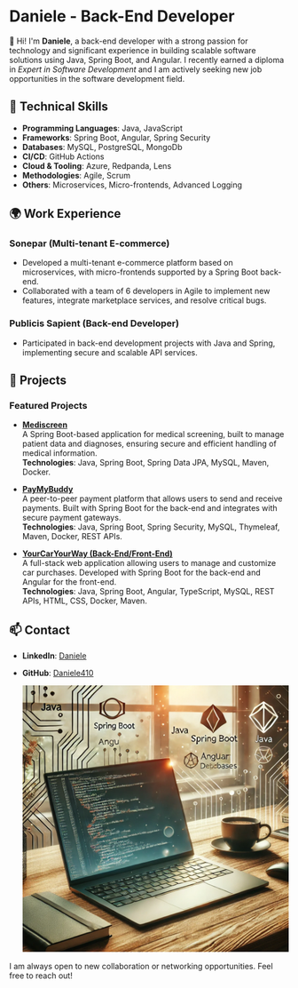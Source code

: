 # Daniele - Back-End Developer

👋 Hi! I'm **Daniele**, a back-end developer with a strong passion for technology and significant experience in building scalable software solutions using Java, Spring Boot, and Angular. I recently earned a diploma in *Expert in Software Development* and I am actively seeking new job opportunities in the software development field.

## 🔧 Technical Skills

- **Programming Languages**: Java, JavaScript
- **Frameworks**: Spring Boot, Angular, Spring Security
- **Databases**: MySQL, PostgreSQL, MongoDb
- **CI/CD**: GitHub Actions
- **Cloud & Tooling**: Azure, Redpanda, Lens
- **Methodologies**: Agile, Scrum
- **Others**: Microservices, Micro-frontends, Advanced Logging

## 🌍 Work Experience

### Sonepar (Multi-tenant E-commerce)
- Developed a multi-tenant e-commerce platform based on microservices, with micro-frontends supported by a Spring Boot back-end.
- Collaborated with a team of 6 developers in Agile to implement new features, integrate marketplace services, and resolve critical bugs.

### Publicis Sapient (Back-end Developer)
- Participated in back-end development projects with Java and Spring, implementing secure and scalable API services.

## 💼 Projects

### Featured Projects

- **[Mediscreen](https://github.com/Daniele410/p9Mediscreen)**  
  A Spring Boot-based application for medical screening, built to manage patient data and diagnoses, ensuring secure and efficient handling of medical information.  
  **Technologies**: Java, Spring Boot, Spring Data JPA, MySQL, Maven, Docker.

- **[PayMyBuddy](https://github.com/Daniele410/PayMyBuddy)**  
  A peer-to-peer payment platform that allows users to send and receive payments. Built with Spring Boot for the back-end and integrates with secure payment gateways.  
  **Technologies**: Java, Spring Boot, Spring Security, MySQL, Thymeleaf, Maven, Docker, REST APIs.

- **[YourCarYourWay (Back-End/Front-End)](https://github.com/Daniele410/YourCarYourWay_BE-FE)**  
  A full-stack web application allowing users to manage and customize car purchases. Developed with Spring Boot for the back-end and Angular for the front-end.  
  **Technologies**: Java, Spring Boot, Angular, TypeScript, MySQL, REST APIs, HTML, CSS, Docker, Maven.

## 📫 Contact

- **LinkedIn**: [Daniele](https://www.linkedin.com/in/daniele-miraglia)
- **GitHub**: [Daniele410](https://github.com/Daniele410)

  ![Developer Workspace](./images/developer_workspace.png)

I am always open to new collaboration or networking opportunities. Feel free to reach out!
